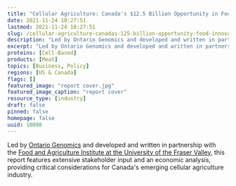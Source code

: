 ```yaml
---
title: "Cellular Agriculture: Canada's $12.5 Billion Opportunity in Food Innovation"
date: 2021-11-24 10:27:51
lastmod: 2021-11-24 10:27:51
slug: /cellular-agriculture-canadas-125-billion-opportunity-food-innovation
description: "Led by Ontario Genomics and developed and written in partnership with the Food and Agriculture Institute at the University of the Fraser Valley, this report features extensive stakeholder input and an economic analysis, providing critical considerations for Canada's emerging cellular agriculture industry."
excerpt: "Led by Ontario Genomics and developed and written in partnership with the Food and Agriculture Institute at the University of the Fraser Valley, this report features extensive stakeholder input and an economic analysis, providing critical considerations for Canada's emerging cellular agriculture industry."
proteins: [Cell-Based]
products: [Meat]
topics: [Business, Policy]
regions: [US & Canada]
flags: []
featured_image: "report cover.jpg"
featured_image_caption: "report cover"
resource_type: [industry]
draft: false
pinned: false
homepage: false
uuid: 10080
---
```

Led by [Ontario Genomics](https://www.ontariogenomics.ca/) and developed
and written in partnership with the [Food and Agriculture Institute at
the University of the Fraser
Valley](https://www.ufv.ca/food-agriculture-institute/), this report
features extensive stakeholder input and an economic analysis, providing
critical considerations for Canada\'s emerging cellular agriculture
industry.
